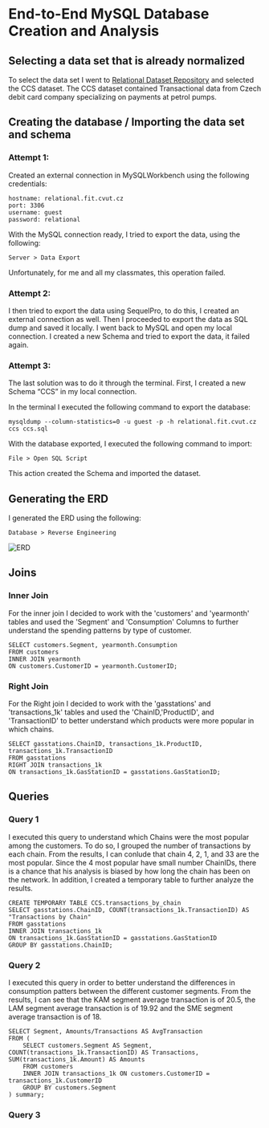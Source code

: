 # End-to-End MySQL Database Creation and Analysis


## Selecting a data set that is already normalized 
To select the data set I went to [Relational Dataset Repository](https://relational.fit.cvut.cz) and selected the CCS dataset. The CCS dataset contained Transactional data from Czech debit card company specializing on payments at petrol pumps.


## Creating the database / Importing the data set and schema
### Attempt 1:
Created an external connection in MySQLWorkbench using the following credentials:
``` 
hostname: relational.fit.cvut.cz
port: 3306
username: guest
password: relational
```
With the MySQL connection ready, I tried to export the data, using the following:
```
Server > Data Export 
```
Unfortunately, for me and all my classmates, this operation failed. 

### Attempt 2:
I then tried to export the data using SequelPro, to do this, I created an external connection as well. Then I proceeded to export the data as SQL dump and saved it locally. I went back to MySQL and open my local connection. I created a new Schema and tried to export the data, it failed again.

### Attempt 3:
The last solution was to do it through the terminal. First, I created a new Schema “CCS” in my local connection. 

In the terminal I executed the following command to export the database: 
```
mysqldump --column-statistics=0 -u guest -p -h relational.fit.cvut.cz ccs ccs.sql 
```
With the database exported, I executed the following command to import:
```
File > Open SQL Script 
```
This action created the Schema and imported the dataset.


## Generating the ERD
I generated the ERD using the following: 
```
Database > Reverse Engineering 
```
![ERD](lab-,ysql/myproject/ERC_ccs.png)


## Joins
### Inner Join
For the inner join I decided to work with the 'customers' and 'yearmonth' tables and used the 'Segment' and 'Consumption' Columns to further understand the spending patterns by type of customer.
```
SELECT customers.Segment, yearmonth.Consumption
FROM customers
INNER JOIN yearmonth
ON customers.CustomerID = yearmonth.CustomerID;
```
### Right Join
For the Right join I decided to work with the 'gasstations' and 'transactions_1k' tables and used the 'ChainID,'ProductID', and 'TransactionID' to better understand which products were more popular in which chains.
```
SELECT gasstations.ChainID, transactions_1k.ProductID, transactions_1k.TransactionID
FROM gasstations 
RIGHT JOIN transactions_1k
ON transactions_1k.GasStationID = gasstations.GasStationID;
```


## Queries
### Query 1
I executed this query to understand which Chains were the most popular among the customers. To do so, I grouped the number of transactions by each chain. From the results, I can conlude that chain 4, 2, 1, and 33 are the most popular. Since the 4 most popular have small number ChainIDs, there is a chance that his analysis is biased by how long the chain has been on the network. In addition, I created a temporary table to further analyze the results.
```
CREATE TEMPORARY TABLE CCS.transactions_by_chain
SELECT gasstations.ChainID, COUNT(transactions_1k.TransactionID) AS "Transactions by Chain" 
FROM gasstations
INNER JOIN transactions_1k
ON transactions_1k.GasStationID = gasstations.GasStationID
GROUP BY gasstations.ChainID; 
```

### Query 2 
I executed this query in order to better understand the differences in consumption patters between the different customer segments. From the results, I can see that the KAM segment average transaction is of 20.5, the LAM segment average transaction is of 19.92 and the SME segment average transaction is of 18.
```
SELECT Segment, Amounts/Transactions AS AvgTransaction
FROM (
    SELECT customers.Segment AS Segment, COUNT(transactions_1k.TransactionID) AS Transactions, SUM(transactions_1k.Amount) AS Amounts
    FROM customers
    INNER JOIN transactions_1k ON customers.CustomerID = transactions_1k.CustomerID
    GROUP BY customers.Segment
) summary;
```

### Query 3
